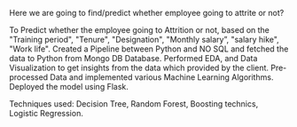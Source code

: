 
Here we are going to find/predict whether employee going to attrite or not?

 To Predict whether the employee going to Attrition or not, based on the "Training period", "Tenure", "Designation", "Monthly salary”, "salary hike", "Work life". Created a Pipeline between Python and NO SQL and 	fetched the data to Python from Mongo DB Database. Performed EDA, and 	Data Visualization to get insights from the data which provided by the 	client. Pre-processed Data and implemented various Machine Learning Algorithms. Deployed the model using Flask. 


Techniques used: Decision Tree, Random Forest, Boosting technics, Logistic Regression.
